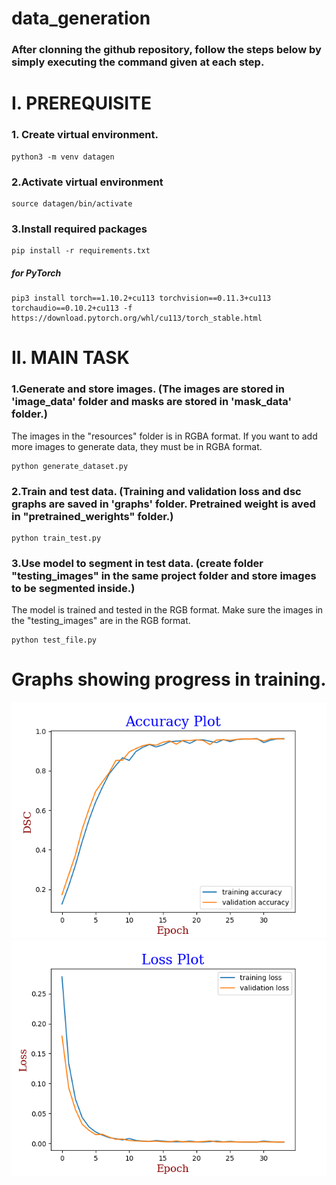 # data_generation

### After clonning the github repository, follow the steps below by simply executing the command given at each step.

# I. PREREQUISITE
### 1. Create virtual environment.
```
python3 -m venv datagen
```

### 2.Activate virtual environment
```
source datagen/bin/activate
```
### 3.Install required packages
```
pip install -r requirements.txt
```
##### for PyTorch
```
pip3 install torch==1.10.2+cu113 torchvision==0.11.3+cu113 torchaudio==0.10.2+cu113 -f https://download.pytorch.org/whl/cu113/torch_stable.html
```

# II. MAIN TASK

### 1.Generate and store images. (The images are stored in 'image_data' folder and masks are stored in 'mask_data' folder.)
The images in the "resources" folder is in RGBA format. If you want to add more images to generate data, they must be in RGBA format.
```
python generate_dataset.py
```

### 2.Train and test data. (Training and validation loss and dsc graphs are saved in 'graphs' folder. Pretrained weight is aved in "pretrained_werights" folder.)
```
python train_test.py
```

### 3.Use model to segment in test data. (create folder "testing_images" in the same project folder and store images to be segmented inside.)
The model is trained and tested in the RGB format. Make sure the images in the "testing_images" are in the RGB format.
```
python test_file.py
```

# Graphs showing progress in training.
![DSC_plot.png](graphs%2FDSC_plot.png) ![loss_graph.png](graphs%2Floss_graph.png)
